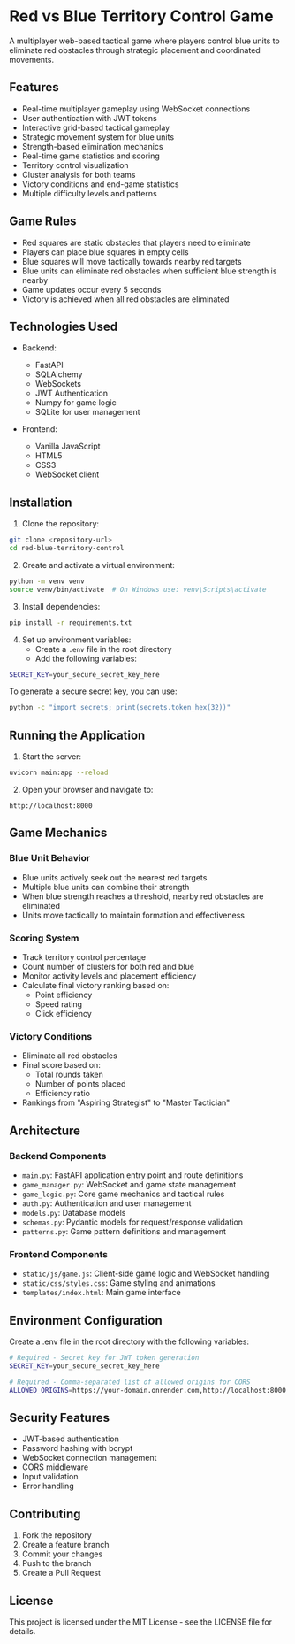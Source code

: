 # Red vs Blue Territory Control Game

A multiplayer web-based tactical game where players control blue units to eliminate red obstacles through strategic placement and coordinated movements.

## Features

- Real-time multiplayer gameplay using WebSocket connections
- User authentication with JWT tokens
- Interactive grid-based tactical gameplay
- Strategic movement system for blue units
- Strength-based elimination mechanics
- Real-time game statistics and scoring
- Territory control visualization
- Cluster analysis for both teams
- Victory conditions and end-game statistics
- Multiple difficulty levels and patterns

## Game Rules

- Red squares are static obstacles that players need to eliminate
- Players can place blue squares in empty cells
- Blue squares will move tactically towards nearby red targets
- Blue units can eliminate red obstacles when sufficient blue strength is nearby
- Game updates occur every 5 seconds
- Victory is achieved when all red obstacles are eliminated

## Technologies Used

- Backend:
  - FastAPI
  - SQLAlchemy
  - WebSockets
  - JWT Authentication
  - Numpy for game logic
  - SQLite for user management

- Frontend:
  - Vanilla JavaScript
  - HTML5
  - CSS3
  - WebSocket client

## Installation

1. Clone the repository:
```bash
git clone <repository-url>
cd red-blue-territory-control
```

2. Create and activate a virtual environment:
```bash
python -m venv venv
source venv/bin/activate  # On Windows use: venv\Scripts\activate
```

3. Install dependencies:
```bash
pip install -r requirements.txt
```

4. Set up environment variables:
   - Create a `.env` file in the root directory
   - Add the following variables:
```bash
SECRET_KEY=your_secure_secret_key_here
```
   To generate a secure secret key, you can use:
```bash
python -c "import secrets; print(secrets.token_hex(32))"
```

## Running the Application

1. Start the server:
```bash
uvicorn main:app --reload
```

2. Open your browser and navigate to:
```
http://localhost:8000
```

## Game Mechanics

### Blue Unit Behavior
- Blue units actively seek out the nearest red targets
- Multiple blue units can combine their strength
- When blue strength reaches a threshold, nearby red obstacles are eliminated
- Units move tactically to maintain formation and effectiveness

### Scoring System
- Track territory control percentage
- Count number of clusters for both red and blue
- Monitor activity levels and placement efficiency
- Calculate final victory ranking based on:
  - Point efficiency
  - Speed rating
  - Click efficiency

### Victory Conditions
- Eliminate all red obstacles
- Final score based on:
  - Total rounds taken
  - Number of points placed
  - Efficiency ratio
- Rankings from "Aspiring Strategist" to "Master Tactician"

## Architecture

### Backend Components

- `main.py`: FastAPI application entry point and route definitions
- `game_manager.py`: WebSocket and game state management
- `game_logic.py`: Core game mechanics and tactical rules
- `auth.py`: Authentication and user management
- `models.py`: Database models
- `schemas.py`: Pydantic models for request/response validation
- `patterns.py`: Game pattern definitions and management

### Frontend Components

- `static/js/game.js`: Client-side game logic and WebSocket handling
- `static/css/styles.css`: Game styling and animations
- `templates/index.html`: Main game interface

## Environment Configuration

Create a .env file in the root directory with the following variables:
```bash
# Required - Secret key for JWT token generation
SECRET_KEY=your_secure_secret_key_here

# Required - Comma-separated list of allowed origins for CORS
ALLOWED_ORIGINS=https://your-domain.onrender.com,http://localhost:8000
```

## Security Features

- JWT-based authentication
- Password hashing with bcrypt
- WebSocket connection management
- CORS middleware
- Input validation
- Error handling

## Contributing

1. Fork the repository
2. Create a feature branch
3. Commit your changes
4. Push to the branch
5. Create a Pull Request

## License

This project is licensed under the MIT License - see the LICENSE file for details.